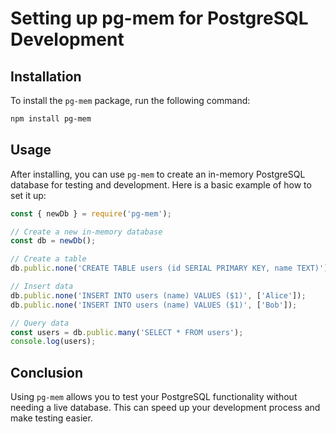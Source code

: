 # Setting up pg-mem for PostgreSQL Development

## Installation

To install the `pg-mem` package, run the following command:

```bash
npm install pg-mem
```

## Usage

After installing, you can use `pg-mem` to create an in-memory PostgreSQL database for testing and development. Here is a basic example of how to set it up:

```javascript
const { newDb } = require('pg-mem');

// Create a new in-memory database
const db = newDb();

// Create a table
db.public.none('CREATE TABLE users (id SERIAL PRIMARY KEY, name TEXT)');

// Insert data
db.public.none('INSERT INTO users (name) VALUES ($1)', ['Alice']);
db.public.none('INSERT INTO users (name) VALUES ($1)', ['Bob']);

// Query data
const users = db.public.many('SELECT * FROM users');
console.log(users);
```

## Conclusion

Using `pg-mem` allows you to test your PostgreSQL functionality without needing a live database. This can speed up your development process and make testing easier.
